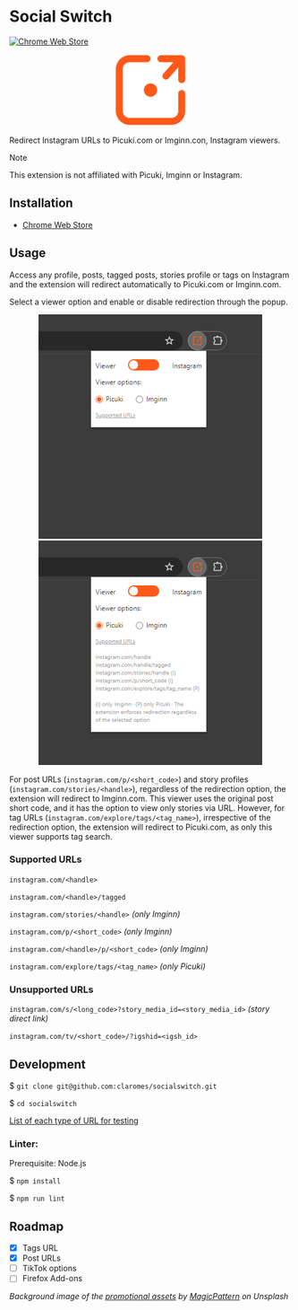 # Social Switch

[![Chrome Web Store](https://img.shields.io/chrome-web-store/v/elmbjjhgiifenlhffpjcjfkjmilbbfki)](https://chrome.google.com/webstore/detail/picuki-switch/elmbjjhgiifenlhffpjcjfkjmilbbfki)

<p align="center">
    <img src="icons/icon128.png">
</p>

Redirect Instagram URLs to Picuki.com or Imginn.con, Instagram viewers.

> [!NOTE]
> This extension is not affiliated with Picuki, Imginn or Instagram.

## Installation

- [Chrome Web Store](https://chrome.google.com/webstore/detail/picuki-switch/elmbjjhgiifenlhffpjcjfkjmilbbfki)

## Usage

Access any profile, posts, tagged posts, stories profile or tags on Instagram and the extension will redirect automatically to Picuki.com or Imginn.com.

Select a viewer option and enable or disable redirection through the popup.

<p align="center">
    <img src="assets\popup.jpg">
    <img src="assets\popup-2.jpg">
</p>

For post URLs (`instagram.com/p/<short_code>`) and story profiles (`instagram.com/stories/<handle>`), regardless of the redirection option, the extension will redirect to Imginn.com. This viewer uses the original post short code, and it has the option to view only stories via URL. However, for tag URLs (`instagram.com/explore/tags/<tag_name>`), irrespective of the redirection option, the extension will redirect to Picuki.com, as only this viewer supports tag search.

### Supported URLs

`instagram.com/<handle>`

`instagram.com/<handle>/tagged`

`instagram.com/stories/<handle>` *(only Imginn)*

`instagram.com/p/<short_code>` *(only Imginn)*

`instagram.com/<handle>/p/<short_code>` *(only Imginn)*

`instagram.com/explore/tags/<tag_name>` *(only Picuki)*

### Unsupported URLs

`instagram.com/s/<long_code>?story_media_id=<story_media_id>` *(story direct link)*

`instagram.com/tv/<short_code>/?igshid=<igsh_id>`

## Development

$ `git clone git@github.com:claromes/socialswitch.git`

$ `cd socialswitch`

[List of each type of URL for testing](urls.md)

### Linter:

Prerequisite: Node.js

$ `npm install`

$ `npm run lint`

## Roadmap

- [x] Tags URL
- [x] Post URLs
- [ ] TikTok options
- [ ] Firefox Add-ons

*Background image of the [promotional assets](assets) by [MagicPattern](https://unsplash.com/@magicpattern) on Unsplash*
